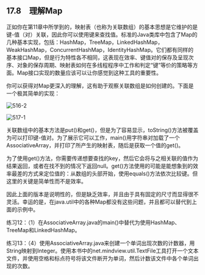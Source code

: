 ## 17.8　理解Map

正如你在第11章中所学到的，映射表（也称为关联数组）的基本思想是它维护的是键-值（对）关联，因此你可以使用键来查找值。标准的Java类库中包含了Map的几种基本实现，包括：HashMap，TreeMap，LinkedHashMap，WeakHashMap，ConcurrentHashMap，IdentityHashMap。它们都有同样的基本接口Map，但是行为特性各不相同，这表现在效率、键值对的保存及呈现次序、对象的保存周期、映射表如何在多线程程序中工作和判定“键”等价的策略等方面。Map接口实现的数量应该可以让你感觉到这种工具的重要性。

你可以获得对Map更深入的理解，这有助于观察关联数组是如何创建的。下面是一个极其简单的实现：

![516-2](../Images/image03408.jpeg)

![517-1](../Images/image03409.jpeg)

关联数组中的基本方法是put()和get()，但是为了容易显示，toString()方法被覆盖为可以打印键-值对。为了展示它可以工作，main()用字符串对加载了一个AssociativeArray，并打印了所产生的映射表，随后是获取一个值的get()。

为了使用get()方法，你需要传递想要查找的key，然后它会将与之相关联的值作为结果返回，或者在找不到的情况下返回null。get()方法使用的可能是能想象到的效率最差的方式来定位值的：从数组的头部开始，使用equals()方法依次比较键。但这里的关键是简单性而不是效率。

因此上面的版本是说明性的，但是缺乏效率，并且由于具有固定的尺寸而显得很不灵活。幸运的是，在java.util中的各种Map都没有这些问题，并且都可以替代到上面的示例中。

练习12：（1）在AssociativeArray.java的main()中替代为使用HashMap、TreeMap和LinkedHashMap。

练习13：（4）使用AssociativeArray.java来创建一个单词出现次数的计数器，用String映射到Integer。使用本书中的net.mindview.util.TextFile工具打开一个文本文件，并使用空格和标点符号将该文件断开为单词，然后计数该文件中各个单词出现的次数。